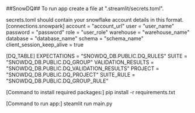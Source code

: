 ##SnowDQ##
To run app create a file at ".streamlit/secrets.toml".


secrets.toml should contain your snowflake account details in this format.
[connections.snowpark]
account = "account_url"
user = "user_name"
password = "password"
role = "user_role"
warehouse = "warehouse_name"
database = "database_name"
schema = "schema_name"
client_session_keep_alive = true

[DQ_TABLE]
EXPECTATIONS = "SNOWDQ_DB.PUBLIC.DQ_RULES"
SUITE = "SNOWDQ_DB.PUBLIC.DQ_GROUP"
VALIDATION_RESULTS = "SNOWDQ_DB.PUBLIC.DQ_VALIDATION_RESULTS"
PROJECT = "SNOWDQ_DB.PUBLIC.DQ_PROJECT"
SUITE_RULE = "SNOWDQ_DB.PUBLIC.DQ_GROUP_RULE"

[Command to install required packages:]
pip install -r requirements.txt

[Command to run app:]
steamlit run main.py
